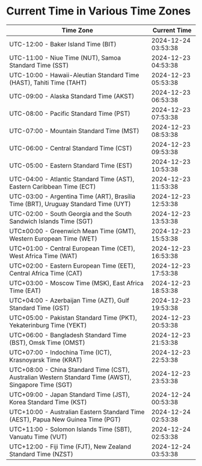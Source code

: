 # Current Time in Various Time Zones

| Time Zone | Current Time |
|-----------|--------------|
| UTC-12:00 - Baker Island Time (BIT) | 2024-12-24 03:53:38 |
| UTC-11:00 - Niue Time (NUT), Samoa Standard Time (SST) | 2024-12-23 04:53:38 |
| UTC-10:00 - Hawaii-Aleutian Standard Time (HAST), Tahiti Time (TAHT) | 2024-12-23 05:53:38 |
| UTC-09:00 - Alaska Standard Time (AKST) | 2024-12-23 06:53:38 |
| UTC-08:00 - Pacific Standard Time (PST) | 2024-12-23 07:53:38 |
| UTC-07:00 - Mountain Standard Time (MST) | 2024-12-23 08:53:38 |
| UTC-06:00 - Central Standard Time (CST) | 2024-12-23 09:53:38 |
| UTC-05:00 - Eastern Standard Time (EST) | 2024-12-23 10:53:38 |
| UTC-04:00 - Atlantic Standard Time (AST), Eastern Caribbean Time (ECT) | 2024-12-23 11:53:38 |
| UTC-03:00 - Argentina Time (ART), Brasília Time (BRT), Uruguay Standard Time (UYT) | 2024-12-23 12:53:38 |
| UTC-02:00 - South Georgia and the South Sandwich Islands Time (SGT) | 2024-12-23 13:53:38 |
| UTC±00:00 - Greenwich Mean Time (GMT), Western European Time (WET) | 2024-12-23 15:53:38 |
| UTC+01:00 - Central European Time (CET), West Africa Time (WAT) | 2024-12-23 16:53:38 |
| UTC+02:00 - Eastern European Time (EET), Central Africa Time (CAT) | 2024-12-23 17:53:38 |
| UTC+03:00 - Moscow Time (MSK), East Africa Time (EAT) | 2024-12-23 18:53:38 |
| UTC+04:00 - Azerbaijan Time (AZT), Gulf Standard Time (GST) | 2024-12-23 19:53:38 |
| UTC+05:00 - Pakistan Standard Time (PKT), Yekaterinburg Time (YEKT) | 2024-12-23 20:53:38 |
| UTC+06:00 - Bangladesh Standard Time (BST), Omsk Time (OMST) | 2024-12-23 21:53:38 |
| UTC+07:00 - Indochina Time (ICT), Krasnoyarsk Time (KRAT) | 2024-12-23 22:53:38 |
| UTC+08:00 - China Standard Time (CST), Australian Western Standard Time (AWST), Singapore Time (SGT) | 2024-12-23 23:53:38 |
| UTC+09:00 - Japan Standard Time (JST), Korea Standard Time (KST) | 2024-12-24 00:53:38 |
| UTC+10:00 - Australian Eastern Standard Time (AEST), Papua New Guinea Time (PGT) | 2024-12-24 02:53:38 |
| UTC+11:00 - Solomon Islands Time (SBT), Vanuatu Time (VUT) | 2024-12-24 02:53:38 |
| UTC+12:00 - Fiji Time (FJT), New Zealand Standard Time (NZST) | 2024-12-24 03:53:38 |
